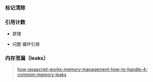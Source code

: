 ### 标记清除

### 引用计数

- 原理


- 问题
循环引用


### 内存泄漏（leaks）

> [how-javascript-works-memory-management-how-to-handle-4-common-memory-leaks](https://blog.sessionstack.com/how-javascript-works-memory-management-how-to-handle-4-common-memory-leaks-3f28b94cfbec)